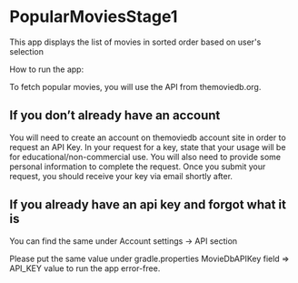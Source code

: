 # PopularMoviesStage1
This app displays the list of movies in sorted order based on user's selection

How to run the app:

To fetch popular movies, you will use the API from themoviedb.org.

If you don’t already have an account
------------------------------------
You will need to create an account on themoviedb account site in order to request an API Key.
In your request for a key, state that your usage will be for educational/non-commercial use. You will
also need to provide some personal information to complete the request.
Once you submit your request, you should receive your key via email shortly after.

If you already have an api key and forgot what it is
----------------------------------------------------

You can find the same under Account settings -> API section

Please put the same value under gradle.properties MovieDbAPIKey field => API_KEY value to run the app error-free.